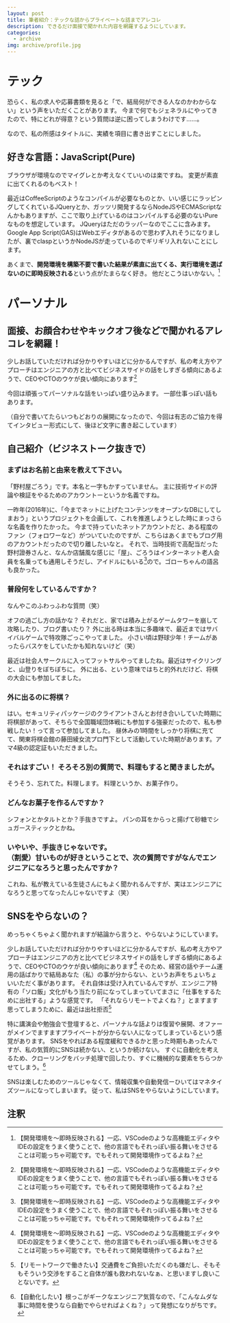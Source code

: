 ```yaml
---
layout: post
title: 筆者紹介：テックな話からプライベートな話までアレコレ
description: できるだけ面接で聞かれた内容を網羅するようにしています。
categories:
  - archive
img: archive/profile.jpg
---
```


# テック
恐らく、私の求人や応募書類を見ると「で、結局何ができる人なのかわからない」という声をいただくことがあります。
今まで何でもジェネラルにやってきたので、特にどれが得意？という質問は逆に困ってしまうわけです……。

なので、私の所感はタイトルに、実績を項目に書き出すことにしました。

## 好きな言語：JavaScript(Pure)
ブラウザが環境なのでマイグレとか考えなくていいのは楽ですね。
変更が素直に出てくれるのもベスト！

最近はCoffeeScriptのようなコンパイルが必要なものとか、いい感じにラッピングしてくれているJQueryとか、ガッツリ開発するならNodeJSやECMAScriptなんかもありますが、ここで取り上げているのはコンパイルする必要のないPureなものを想定しています。
JQueryはただのラッパーなのでここに含みます。
Google App Script(GAS)はWebエディタがあるので思わず入れそうになりましたが、裏でclaspというかNodeJSが走っているのでギリギリ入れないことにします。

あくまで、**開発環境を構築不要で書いた結果が素直に出てくる、実行環境を選ばないのに即時反映される**という点がたまらなく好き。
他だとこうはいかない。[^1]

##

# パーソナル
## 面接、お顔合わせやキックオフ後などで聞かれるアレコレを網羅！
少しお話していただければ分かりやすいほどに分かるんですが、私の考え方やアプローチはエンジニアの方と比べてビジネスサイドの話をしすぎる傾向にあるようで、CEOやCTOのウケが良い傾向にあります[^1]

今回は頑張ってパーソナルな話をいっぱい盛り込みます。
一部仕事っぽい話もあります。

（自分で書いてたらいつもどおりの展開になったので、今回は有志のご協力を得てインタビュー形式にして、後ほど文字に書き起こしています）

## 自己紹介（ビジネストーク抜きで）
### まずはお名前と由来を教えて下さい。
「野村屋ごろう」です。本名と一字もかすっていません。
主に技術サイドの評論や検証をやるためのアカウントーというか名義ですね。

一昨年(2016年)に、「今までネットに上げたコンテンツをオープンなDBにしてしまおう」というプロジェクトを企画して、これを推進しようとした時にまっさらな名義を作りたかった。
今まで持っていたネットアカウントだと、ある程度のファン（フォロワーなど）がついていたのですが、こちらはあくまでもブログ用のアカウントだったので切り離したいなと。
それで、当時技術で高配当だった野村證券さんと、なんか店舗風な感じに「屋」、ごろうはインターネット老人会員を名乗っても通用しそうだし、アイドルにもいる[^1]ので。ゴローちゃんの語呂も良かった。

### 普段何をしているんですか？
なんやこのふわっふわな質問（笑）

オフの過ごし方の話かな？
それだと、家では積み上がるゲームタワーを崩して攻略したり、ブログ書いたり？
外に出る時は本当に多趣味で、最近まではサバイバルゲームで特攻隊ごっこやってました。
小さい頃は野球少年！チームがあったらバスケをしていたかも知れないけど（笑）

最近は社会人サークルに入ってフットサルやってましたね。最近はサイクリングと、山登りをぼちぼちに。
外に出る、という意味ではちと的外れだけど、将棋の大会にも参加してました。

### 外に出るのに将棋？
はい。セキュリティパッケージのクライアントさんとお付き合いしていた時期に将棋部があって、そちらで全国職域団体戦にも参加する強豪だったので、私も参戦したい！って言って参加してました。
昼休みの1時間をしっかり将棋に充てて、関東将棋会館の藤田綾女流プロ門下として活動していた時期があります。アマ4級の認定証もいただきました。

### それはすごい！ そろそろ別の質問で、料理もすると聞きましたが。
そうそう、忘れてた。料理します。
料理というか、お菓子作り。

### どんなお菓子を作るんですか？
シフォンとかタルトとか？手抜きですよ。
パンの耳をからっと揚げて砂糖でシュガースティックとかね。

### いやいや、手抜きじゃないです。<BR>（割愛）甘いものが好きということで、次の質問ですがなんでエンジニアになろうと思ったんですか？
これね、私が教えている生徒さんにもよく聞かれるんですが、実はエンジニアになろうと思ってなったんじゃないですよ（笑）


## SNSをやらないの？
めっちゃくちゃよく聞かれますが結論から言うと、やらないようにしています。

少しお話していただければ分かりやすいほどに分かるんですが、私の考え方やアプローチはエンジニアの方と比べてビジネスサイドの話をしすぎる傾向にあるようで、CEOやCTOのウケが良い傾向にあります[^1]
そのため、経営の話やチーム運用の話ばかりで結局あなた（私）の事が分からない、というお声をちょいちょいいただく事があります。
それ自体は受け入れているんですが、エンジニア特有の「ソロ飯」文化がもう当たり前になってしまっていてまさに「仕事をするために出社する」ような感覚です。
「それならリモートでよくね？」とますます思ってしまうために、最近は出社拒否[^2]

特に講演会や勉強会で登壇すると、パーソナルな話よりは復習や展開、オファーがメインでますますプライベートが分からない人になってしまっているという感覚があります。
SNSをやればある程度緩和できるかと思った時期もあったんですが、私の気質的にSNSは続かない、というか続けない。
すぐに自動化を考えるため、クローリングをバッチ処理で回したり、すぐに機械的な要素をちらつかせてしまう。[^3]

SNSは楽しむためのツールじゃなくて、情報収集や自動発信ーひいてはマネタイズツールになってしまいます。
従って、私はSNSをやらないようにしています。

##

## 注釈
[^1]: 【開発環境を～即時反映される】一応、VSCodeのような高機能エディタやIDEの設定をうまく使うことで、他の言語でもそれっぽい振る舞いをさせることは可能っちゃ可能です。でもそれって開発環境作ってるよね？
[^1]: 【CEO/CTOのウケが良い】あくまで自己採点です。運用サイドや技術サイドの話よりマネタイズの話ばかりをしすぎたからかもしれませんが…。
[^1]: 【稲垣吾郎】
[^1]: 【CEO/CTOのウケが良い】あくまで自己採点です。運用サイドや技術サイドの話よりマネタイズの話ばかりをしすぎたからかもしれませんが…。
[^2]: 【リモートワークで働きたい】交通費をご負担いただくのも嫌だし、そもそもそういう交渉をすること自体が誰も救われないなぁ、と思いますし良いことないです。
[^3]: 【自動化したい】根っこがギークなエンジニア気質なので、「こんなムダな事に時間を使うなら自動でやらせればよくね？」って発想になりがちです。

